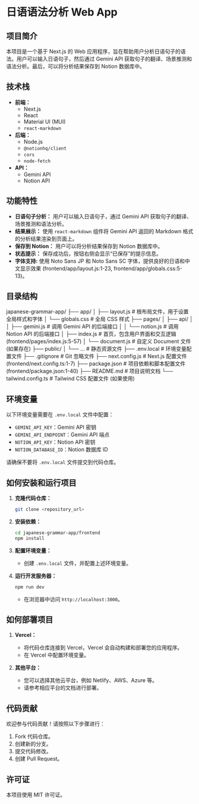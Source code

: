 # 日语语法分析 Web App

## 项目简介

本项目是一个基于 Next.js 的 Web 应用程序，旨在帮助用户分析日语句子的语法。用户可以输入日语句子，然后通过 Gemini API 获取句子的翻译、场景推测和语法分析。最后，可以将分析结果保存到 Notion 数据库中。

## 技术栈

*   **前端：**
    *   Next.js
    *   React
    *   Material UI (MUI)
    *   `react-markdown`
*   **后端：**
    *   Node.js
    *   `@notionhq/client`
    *   `cors`
    *   `node-fetch`
*   **API：**
    *   Gemini API
    *   Notion API

## 功能特性

*   **日语句子分析：** 用户可以输入日语句子，通过 Gemini API 获取句子的翻译、场景推测和语法分析。
*   **结果展示：** 使用 `react-markdown` 组件将 Gemini API 返回的 Markdown 格式的分析结果渲染到页面上。
*   **保存到 Notion：** 用户可以将分析结果保存到 Notion 数据库中。
*   **状态提示：** 保存成功后，按钮右侧会显示“已保存”的提示信息。
*   **字体支持:** 使用 Noto Sans JP 和 Noto Sans SC 字体，提供良好的日语和中文显示效果 (frontend/app/layout.js:1-23, frontend/app/globals.css:5-13)。

## 目录结构
japanese-grammar-app/
├── app/
│   ├── layout.js     # 根布局文件，用于设置全局样式和字体
│   └── globals.css   # 全局 CSS 样式
├── pages/
│   ├── api/
│   │   ├── gemini.js   # 调用 Gemini API 的后端接口
│   │   └── notion.js   # 调用 Notion API 的后端接口
│   ├── index.js      # 首页，包含用户界面和交互逻辑 (frontend/pages/index.js:5-57)
│   └── document.js   # 自定义 Document 文件 (如果存在)
├── public/
│   └── ...           # 静态资源文件
├── .env.local        # 环境变量配置文件
├── .gitignore        # Git 忽略文件
├── next.config.js    # Next.js 配置文件 (frontend/next.config.ts:1-7)
├── package.json      # 项目依赖和脚本配置文件 (frontend/package.json:1-40)
├── README.md         # 项目说明文档
└── tailwind.config.ts # Tailwind CSS 配置文件 (如果使用)

## 环境变量

以下环境变量需要在 `.env.local` 文件中配置：

*   `GEMINI_API_KEY`：Gemini API 密钥
*   `GEMINI_API_ENDPOINT`：Gemini API 端点
*   `NOTION_API_KEY`：Notion API 密钥
*   `NOTION_DATABASE_ID`：Notion 数据库 ID

请确保不要将 `.env.local` 文件提交到代码仓库。

## 如何安装和运行项目

1.  **克隆代码仓库：**

    ```bash
    git clone <repository_url>
    ```

2.  **安装依赖：**

    ```bash
    cd japanese-grammar-app/frontend
    npm install
    ```

3.  **配置环境变量：**

    *   创建 `.env.local` 文件，并配置上述环境变量。

4.  **运行开发服务器：**

    ```bash
    npm run dev
    ```

    *   在浏览器中访问 `http://localhost:3000`。

## 如何部署项目

1.  **Vercel：**

    *   将代码仓库连接到 Vercel，Vercel 会自动构建和部署您的应用程序。
    *   在 Vercel 中配置环境变量。

2.  **其他平台：**

    *   您可以选择其他云平台，例如 Netlify、AWS、Azure 等。
    *   请参考相应平台的文档进行部署。

## 代码贡献

欢迎参与代码贡献！请按照以下步骤进行：

1.  Fork 代码仓库。
2.  创建新的分支。
3.  提交代码修改。
4.  创建 Pull Request。

## 许可证

本项目使用 MIT 许可证。